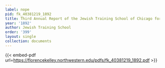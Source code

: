```yaml
---
label: nope
pid: fk_40381219_1892
title: Third Annual Report of the Jewish Training School of Chicago for 1891-92
year: '1892'
author: Jewish Training School
order: '399'
layout: single
collection: documents
---
```



{{< embed-pdf url=https://florencekelley.northwestern.edu/pdfs/fk_40381219_1892.pdf >}}